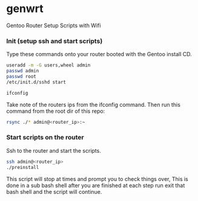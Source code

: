 # genwrt
Gentoo Router Setup Scripts with Wifi

### Init (setup ssh and start scripts)
Type these commands onto your router booted with the Gentoo install CD.
```bash
useradd -m -G users,wheel admin
passwd admin
passwd root
/etc/init.d/sshd start

ifconfig
```

Take note of the routers ips from the ifconfig command. Then run this command from the root dir of this repo:
```bash
rsync ./* admin@<router_ip>:~
```

### Start scripts on the router
Ssh to the router and start the scripts.
```bash
ssh admin@<router_ip>
./preinstall
```
This script will stop at times and prompt you to check things over,  This is done in a sub bash shell after you are finished at each step run exit that bash shell and the script will continue.

